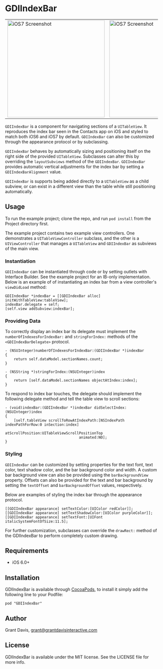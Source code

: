 # GDIIndexBar

<table cellspacing="0" cellpadding="10px">
  <tr>
    <td>
      <img src="http://f.cl.ly/items/1a3Z0T3A2X1x0W023W2R/GDIIndexBar-1.png" alt="iOS7 Screenshot" width="320px">
    </td>
    <td>
      <img src="http://f.cl.ly/items/2x2H2x0A3T3k0i3y0p1i/GDIIndexBar-2.png" alt="iOS7 Screenshot" width="320px">
    </td>
  </tr>
</table>

`GDIIndexBar` is a component for navigating sections of a `UITableView`. It reproduces the index bar seen in the Contacts app on iOS and styled to match both iOS6 and iOS7 by default. `GDIIndexBar` can also be customized through the appearance protocol or by subclassing. 

`GDIIndexBar` behaves by automatically sizing and positioning itself on the right side of the provided `UITableView`. Subclasses can alter this by overriding the `layoutSubviews` method of the `GDIIndexBar`. `GDIIndexBar` provides automatic vertical adjustments for the index bar by setting a `GDIIndexBarAlignment` value. 

`GDIIndexBar` is supports being added directly to a `UITableView` as a child subview, or can exist in a different view than the table while still positioning automatically. 

## Usage

To run the example project; clone the repo, and run `pod install` from the Project directory first.

The example project contains two example view controllers. One demonstrates a `UITableViewController` subclass, and the other is a `UIViewController` that manages a `UITableView` and `GDIIndexBar` as subviews of the main view. 

### Instantiation

`GDIIndexBar` can be instantiated through code or by setting outlets with Interface Builder. See the example project for an IB-only implementation. Below is an example of of instantiating an index bar from a view controller's `viewDidLoad` method:

    GDIIndexBar *indexBar = [[GDIIndexBar alloc] initWithTableView:tableView];
    indexBar.delegate = self;
    [self.view addSubview:indexBar];
    
### Providing Data

To correctly display an index bar its delegate must implement the `numberOfIndexesForIndexBar:` and `stringForIndex:` methods of the `<GDIIndexBarDelegate>` protocol. 

    - (NSUInteger)numberOfIndexesForIndexBar:(GDIIndexBar *)indexBar
    {
        return self.dataModel.sectionNames.count;
    }

    - (NSString *)stringForIndex:(NSUInteger)index
    {
        return [self.dataModel.sectionNames objectAtIndex:index];
    }
    
To respond to index bar touches, the delegate should implement the following delegate method and tell the table view to scroll sections:

    - (void)indexBar:(GDIIndexBar *)indexBar didSelectIndex:(NSUInteger)index
    {
        [self.tableView scrollToRowAtIndexPath:[NSIndexPath indexPathForRow:0 inSection:index]
                              atScrollPosition:UITableViewScrollPositionTop
                                      animated:NO];
    }
    
### Styling

`GDIIndexBar` can be customized by setting properties for the text font, text color, text shadow color, and the bar background color and width. A custom bar background view can also be provided using the `barBackgroundView` property. Offsets can also be provided for the text and bar background by setting the `textOffset` and `barBackgroundOffset` values, respectively. 

Below are examples of styling the index bar through the appearance protocol. 

    [[GDIIndexBar appearance] setTextColor:[UIColor redColor]];
    [[GDIIndexBar appearance] setTextShadowColor:[UIColor purpleColor]];
    [[GDIIndexBar appearance] setTextFont:[UIFont italicSystemFontOfSize:11.5];
    
For further customization, subclasses can override the `drawRect:` method of the GDIIndexBar to perform completely custom drawing. 

## Requirements

* iOS 6.0+

## Installation

GDIIndexBar is available through [CocoaPods](http://cocoapods.org), to install
it simply add the following line to your Podfile:

    pod "GDIIndexBar"

## Author

Grant Davis, grant@grantdavisinteractive.com

## License

GDIIndexBar is available under the MIT license. See the LICENSE file for more info.